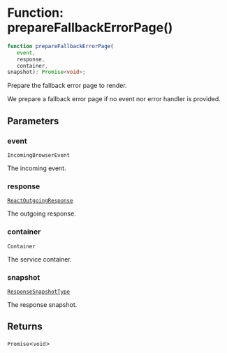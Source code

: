 # Function: prepareFallbackErrorPage()

```ts
function prepareFallbackErrorPage(
   event, 
   response, 
   container, 
snapshot): Promise<void>;
```

Prepare the fallback error page to render.

We prepare a fallback error page if no event nor error handler is provided.

## Parameters

### event

`IncomingBrowserEvent`

The incoming event.

### response

[`ReactOutgoingResponse`](../../declarations/type-aliases/ReactOutgoingResponse.md)

The outgoing response.

### container

`Container`

The service container.

### snapshot

[`ResponseSnapshotType`](../../declarations/interfaces/ResponseSnapshotType.md)

The response snapshot.

## Returns

`Promise`\<`void`\>
